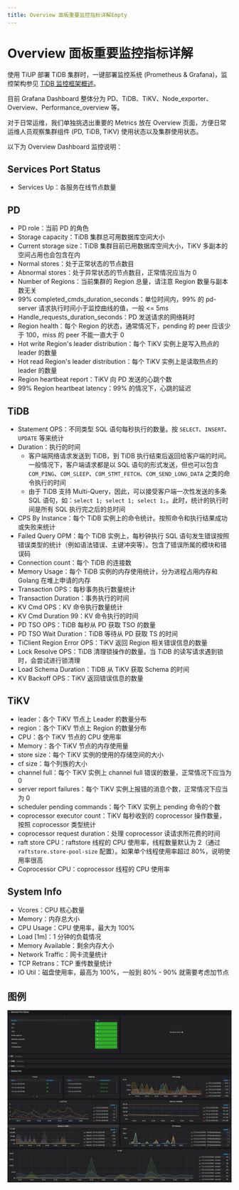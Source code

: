 ```yaml
---
title: Overview 面板重要监控指标详解Empty
---
```


# Overview 面板重要监控指标详解

使用 TiUP 部署 TiDB 集群时，一键部署监控系统 (Prometheus & Grafana)，监控架构参见 [TiDB 监控框架概述](/tidb-monitoring-framework.md)。

目前 Grafana Dashboard 整体分为 PD、TiDB、TiKV、Node\_exporter、Overview、Performance\_overview 等。

对于日常运维，我们单独挑选出重要的 Metrics 放在 Overview 页面，方便日常运维人员观察集群组件 (PD, TiDB, TiKV) 使用状态以及集群使用状态。

以下为 Overview Dashboard 监控说明：

## Services Port Status

- Services Up：各服务在线节点数量

## PD

- PD role：当前 PD 的角色
- Storage capacity：TiDB 集群总可用数据库空间大小
- Current storage size：TiDB 集群目前已用数据库空间大小，TiKV 多副本的空间占用也会包含在内
- Normal stores：处于正常状态的节点数目
- Abnormal stores：处于异常状态的节点数目，正常情况应当为 0
- Number of Regions：当前集群的 Region 总量，请注意 Region 数量与副本数无关
- 99% completed\_cmds\_duration\_seconds：单位时间内，99% 的 pd-server 请求执行时间小于监控曲线的值，一般 <= 5ms
- Handle\_requests\_duration\_seconds：PD 发送请求的网络耗时
- Region health：每个 Region 的状态，通常情况下，pending 的 peer 应该少于 100，miss 的 peer 不能一直大于 0
- Hot write Region's leader distribution：每个 TiKV 实例上是写入热点的 leader 的数量
- Hot read Region's leader distribution：每个 TiKV 实例上是读取热点的 leader 的数量
- Region heartbeat report：TiKV 向 PD 发送的心跳个数
- 99% Region heartbeat latency：99% 的情况下，心跳的延迟

## TiDB

- Statement OPS：不同类型 SQL 语句每秒执行的数量。按 `SELECT`、`INSERT`、`UPDATE` 等来统计
- Duration：执行的时间
    - 客户端网络请求发送到 TiDB，到 TiDB 执行结束后返回给客户端的时间。一般情况下，客户端请求都是以 SQL 语句的形式发送，但也可以包含 `COM_PING`、`COM_SLEEP`、`COM_STMT_FETCH`、`COM_SEND_LONG_DATA` 之类的命令执行的时间
    - 由于 TiDB 支持 Multi-Query，因此，可以接受客户端一次性发送的多条 SQL 语句，如：`select 1; select 1; select 1;`。此时，统计的执行时间是所有 SQL 执行完之后的总时间
- CPS By Instance：每个 TiDB 实例上的命令统计。按照命令和执行结果成功或失败来统计
- Failed Query OPM：每个 TiDB 实例上，每秒钟执行 SQL 语句发生错误按照错误类型的统计（例如语法错误、主键冲突等）。包含了错误所属的模块和错误码
- Connection count：每个 TiDB 的连接数
- Memory Usage：每个 TiDB 实例的内存使用统计，分为进程占用内存和 Golang 在堆上申请的内存
- Transaction OPS：每秒事务执行数量统计
- Transaction Duration：事务执行的时间
- KV Cmd OPS：KV 命令执行数量统计
- KV Cmd Duration 99：KV 命令执行的时间
- PD TSO OPS：TiDB 每秒从 PD 获取 TSO 的数量
- PD TSO Wait Duration：TiDB 等待从 PD 获取 TS 的时间
- TiClient Region Error OPS：TiKV 返回 Region 相关错误信息的数量
- Lock Resolve OPS：TiDB 清理锁操作的数量。当 TiDB 的读写请求遇到锁时，会尝试进行锁清理
- Load Schema Duration：TiDB 从 TiKV 获取 Schema 的时间
- KV Backoff OPS：TiKV 返回错误信息的数量

## TiKV

- leader：各个 TiKV 节点上 Leader 的数量分布
- region：各个 TiKV 节点上 Region 的数量分布
- CPU：各个 TiKV 节点的 CPU 使用率
- Memory：各个 TiKV 节点的内存使用量
- store size：每个 TiKV 实例的使用的存储空间的大小
- cf size：每个列族的大小
- channel full：每个 TiKV 实例上 channel full 错误的数量，正常情况下应当为 0
- server report failures：每个 TiKV 实例上报错的消息个数，正常情况下应当为 0
- scheduler pending commands：每个 TiKV 实例上 pending 命令的个数
- coprocessor executor count：TiKV 每秒收到的 coprocessor 操作数量，按照 coprocessor 类型统计
- coprocessor request duration：处理 coprocessor 读请求所花费的时间
- raft store CPU：raftstore 线程的 CPU 使用率，线程数量默认为 2（通过 `raftstore.store-pool-size` 配置）。如果单个线程使用率超过 80%，说明使用率很高
- Coprocessor CPU：coprocessor 线程的 CPU 使用率

## System Info

- Vcores：CPU 核心数量
- Memory：内存总大小
- CPU Usage：CPU 使用率，最大为 100%
- Load [1m]：1 分钟的负载情况
- Memory Available：剩余内存大小
- Network Traffic：网卡流量统计
- TCP Retrans：TCP 重传数量统计
- IO Util：磁盘使用率，最高为 100%，一般到 80% - 90% 就需要考虑加节点

## 图例

![overview](/media/grafana_monitor_overview.png)
